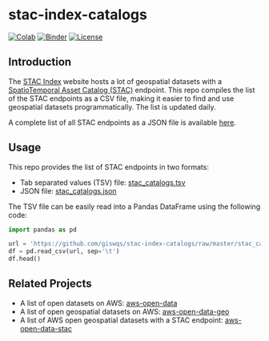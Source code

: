 # stac-index-catalogs

[![Colab](https://colab.research.google.com/assets/colab-badge.svg)](https://colab.research.google.com/github/giswqs/stac-index-catalogs/blob/master/stac_catalogs.ipynb)
[![Binder](https://mybinder.org/badge_logo.svg)](https://mybinder.org/v2/gh/giswqs/stac-index-catalogs/HEAD?labpath=stac_catalogs.ipynb)
[![License](https://img.shields.io/badge/License-MIT-yellow.svg)](https://opensource.org/licenses/MIT)

## Introduction

The [STAC Index](https://stacindex.org/) website hosts a lot of geospatial datasets with a [SpatioTemporal Asset Catalog (STAC)](https://stacspec.org/) endpoint. This repo compiles the list of the STAC endpoints as a CSV file, making it easier to find and use geospatial datasets programmatically. The list is updated daily.

A complete list of all STAC endpoints as a JSON file is available [here](https://stacindex.org/api/catalogs).

## Usage

This repo provides the list of STAC endpoints in two formats:

- Tab separated values (TSV) file: [stac_catalogs.tsv](https://github.com/giswqs/stac-index-catalogs/blob/master/stac_catalogs.tsv)
- JSON file: [stac_catalogs.json](https://github.com/giswqs/stac-index-catalogs/blob/master/stac_catalogs.json)

The TSV file can be easily read into a Pandas DataFrame using the following code:

```python
import pandas as pd

url = 'https://github.com/giswqs/stac-index-catalogs/raw/master/stac_catalogs.tsv'
df = pd.read_csv(url, sep='\t')
df.head()
```

## Related Projects

- A list of open datasets on AWS: [aws-open-data](https://github.com/giswqs/aws-open-data)
- A list of open geospatial datasets on AWS: [aws-open-data-geo](https://github.com/giswqs/aws-open-data-geo)
- A list of AWS open geospatial datasets with a STAC endpoint: [aws-open-data-stac](https://github.com/giswqs/aws-open-data-stac)
